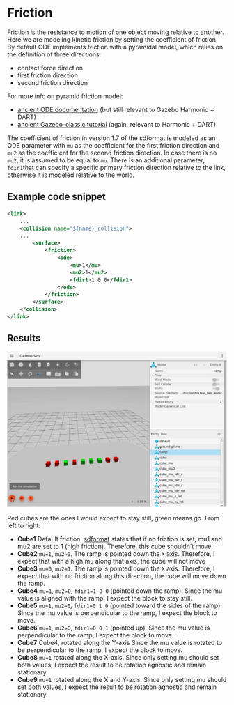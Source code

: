 # Friction

Friction is the resistance to motion of one object moving relative to another. Here we are modeling kinetic friction by setting the coefficient of friction. By default ODE implements friction with a pyramidal model, which relies on the definition of three directions:
- contact force direction
- first friction direction
- second friction direction

For more info on pyramid friction model:
- [ancient ODE documentation](https://www.ode.org/ode-latest-userguide.html#sec_7_3_7) (but still relevant to Gazebo Harmonic + DART)
- [ancient Gazebo-classic tutorial](https://classic.gazebosim.org/tutorials?tut=physics_params) (again, relevant to Harmonic + DART)


The coefficient of friction in version 1.7 of the sdformat is modeled as an ODE parameter with `mu` as the coefficient for the first friction direction and `mu2` as the coefficient for the second friction direction. In case there is no `mu2`, it is assumed to be equal to `mu`. There is an additional parameter, `fdir1`that can specify a specific primary friction direction relative to the link, otherwise it is modeled relative to the world.

## Example code snippet

```xml
<link>
    ...
    <collision name="${name}_collision">
    ...
        <surface>
            <friction>
                <ode>
                    <mu>1</mu>
                    <mu2>1</mu2>
                    <fdir1>1 0 0</fdir1>
                </ode>
            </friction>
        </surface>
    </collision>
</link>
```

## Results
![friction](assets/friction.gif)

Red cubes are the ones I would expect to stay still, green means go. From left to right:

* **Cube1** Default friction.  [sdformat](http://sdformat.org) states that if no friction is set, mu1 and mu2 are set to 1 (high friction). Therefore, this cube shouldn't move.
* **Cube2** `mu=1`, `mu2=0`.  The ramp is pointed down the `X` axis.  Therefore, I expect that with a high mu along that axis, the cube will not move
* **Cube3** `mu=0`, `mu2=1`.  The ramp is pointed down the `X` axis.  Therefore, I expect that with no friction along this direction, the cube will move down the ramp.
* **Cube4** `mu=1`, `mu2=0`, `fdir1=1 0 0` (pointed down the ramp).  Since the mu value is aligned with the ramp, I expect the block to stay still.
* **Cube5** `mu=1`, `mu2=0`, `fdir1=0 1 0` (pointed toward the sides of the ramp).  Since the mu value is perpendicular to the ramp, I expect the block to move.
* **Cube6** `mu=1`, `mu2=0`, `fdir1=0 0 1` (pointed up).  Since the mu value is perpendicular to the ramp, I expect the block to move.
* **Cube7** Cube4, rotated along the Y-axis  Since the mu value is rotated to be perpendicular to the ramp, I expect the block to move.
* **Cube8** `mu=1` rotated along the X-axis.  Since only setting mu should set both values, I expect the result to be rotation agnostic and remain stationary.
* **Cube9** `mu=1` rotated along the X and Y-axis.  Since only setting mu should set both values, I expect the result to be rotation agnostic and remain stationary.

<!-- Notably, neither behaved quite how I was expecting.  In Gazebo, the mu and mu2 arguments acted on the opposite axis as I expected, with the world y frame corresponding to mu and the world x frame corresponding to mu2. In Ignition, the mu and mu2 arguments act on the axis that I expected, with x corresponding to mu and y corresponding to mu2. However, setting the `fdir1` direction to orientations perpendicular to the ramp direction incorrectly makes the box remain stationary on the ramp. -->